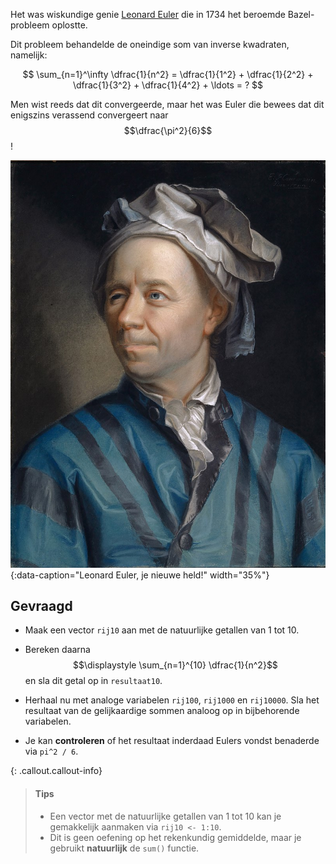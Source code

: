 Het was wiskundige genie <a href="https://en.wikipedia.org/wiki/Leonhard_Euler" target="_blank">Leonard Euler</a> die in 1734 het beroemde Bazel-probleem oplostte.

Dit probleem behandelde de oneindige som van inverse kwadraten, namelijk:

$$
 \sum_{n=1}^\infty \dfrac{1}{n^2} = \dfrac{1}{1^2} + \dfrac{1}{2^2} + \dfrac{1}{3^2} + \dfrac{1}{4^2} + \ldots = ?
$$

Men wist reeds dat dit convergeerde, maar het was Euler die bewees dat dit enigszins verassend convergeert naar $$\dfrac{\pi^2}{6}$$!

![Leonard Euler, je nieuwe held!](media/Leonhard_Euler.jpg "Leonard Euler, schilderij door Jakob Handmann."){:data-caption="Leonard Euler, je nieuwe held!" width="35%"}

## Gevraagd

- Maak een vector `rij10` aan met de natuurlijke getallen van 1 tot 10. 

- Bereken daarna $$\displaystyle \sum_{n=1}^{10} \dfrac{1}{n^2}$$ en sla dit getal op in `resultaat10`.

- Herhaal nu met analoge variabelen `rij100`, `rij1000` en `rij10000`. Sla het resultaat van de gelijkaardige sommen analoog op in bijbehorende variabelen.

- Je kan **controleren** of het resultaat inderdaad Eulers vondst benaderde via `pi^2 / 6`.

 
{: .callout.callout-info}
>#### Tips
>
> - Een vector met de natuurlijke getallen van 1 tot 10 kan je gemakkelijk aanmaken via `rij10 <- 1:10`.
> - Dit is geen oefening op het rekenkundig gemiddelde, maar je gebruikt **natuurlijk** de `sum()` functie.